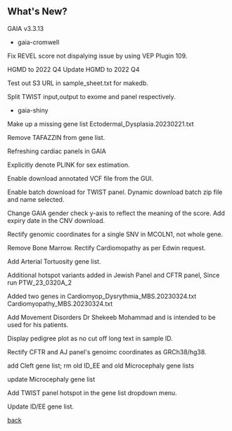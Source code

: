 ## What's New?

GAIA v3.3.13

* gaia-cromwell

Fix REVEL score not dispalying issue by using VEP Plugin 109. 

HGMD to 2022 Q4	Update HGMD to 2022 Q4

Test out S3 URL in sample_sheet.txt for makedb.	

Split TWIST input,output to exome and panel respectively.

* gaia-shiny

Make up a missing gene list Ectodermal_Dysplasia.20230221.txt

Remove TAFAZZIN from gene list.

Refreshing cardiac panels in GAIA

Explicitly denote PLINK for sex estimation.

Enable download annotated VCF file from the GUI.

Enable batch download for TWIST panel. Dynamic download batch zip file and name selected.

Change GAIA gender check y-axis to reflect the meaning of the score. Add expiry date in the CNV download.

Rectify genomic coordinates for a single SNV in MCOLN1, not whole gene.

Remove Bone Marrow. Rectify Cardiomopathy as per Edwin request.

Add Arterial Tortuosity gene list.

Additional hotspot variants added in Jewish Panel and CFTR panel, Since run PTW_23_0320A_2	

Added two genes in Cardiomyop_Dysrythmia_MBS.20230324.txt Cardiomyopathy_MBS.20230324.txt	

Add Movement Disorders Dr Shekeeb Mohammad and is intended to be used for his patients.

Display pedigree plot as no cut off long text in sample ID.		

Rectify CFTR and AJ panel's genoimc coordinates as GRCh38/hg38.

add Cleft gene list; rm old ID_EE and old Microcephaly gene lists	

update Microcephaly gene list

Add TWIST panel hotspot in the gene list dropdown menu.	

Update ID/EE gene list.


[back](./)
